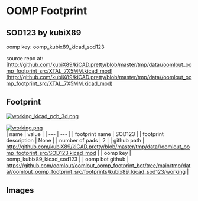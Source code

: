 # OOMP Footprint  
## SOD123  by kubiX89  
  
oomp key: oomp_kubix89_kicad_sod123  
  
source repo at: [http://github.com/kubiX89/kiCAD.pretty/blob/master/tmp/data//oomlout_oomp_footprint_src/XTAL_7X5MM.kicad_mod](http://github.com/kubiX89/kiCAD.pretty/blob/master/tmp/data//oomlout_oomp_footprint_src/XTAL_7X5MM.kicad_mod)  
## Footprint  
  
[![working_kicad_pcb_3d.png](working_kicad_pcb_3d_600.png)](working_kicad_pcb_3d.png)  
  
[![working.png](working_600.png)](working.png)  
| name | value | 
| --- | --- | 
| footprint name | SOD123 | 
| footprint description | None | 
| number of pads | 2 | 
| github path | http://github.com/kubiX89/kiCAD.pretty/blob/master/tmp/data//oomlout_oomp_footprint_src/SOD123.kicad_mod | 
| oomp key | oomp_kubix89_kicad_sod123 | 
| oomp bot github | https://github.com/oomlout/oomlout_oomp_footprint_bot/tree/main/tmp/data//oomlout_oomp_footprint_src/footprints/kubix89_kicad_sod123/working | 
## Images  
